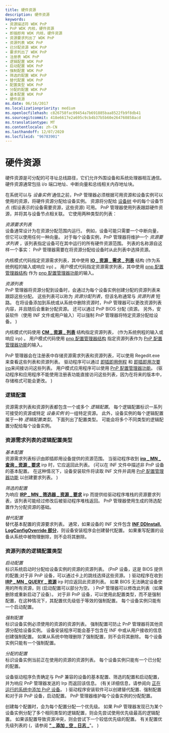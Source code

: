 ```yaml
---
title: 硬件资源
description: 硬件资源
keywords:
- 资源描述符 WDK PnP
- PnP WDK 内核，硬件资源
- 即插即用 WDK 内核，硬件资源
- 资源要求列出了 WDK PnP
- 资源列表 WDK PnP
- 已分配资源 WDK PnP
- 要求列出了 WDK PnP
- 注册表 WDK PnP
- 逻辑配置 WDK PnP
- 启动配置 WDK PnP
- 强制配置 WDK PnP
- 筛选的配置 WDK PnP
- 替代配置 WDK PnP
- 配置类型 WDK PnP
- 分配的配置 WDK PnP
- 基本配置 WDK PnP
- 硬件资源
ms.date: 06/16/2017
ms.localizationpriority: medium
ms.openlocfilehash: c826758fac09454a7b691885baa8522fb9f8db41
ms.sourcegitcommit: 418e6617e2a695c9cb4b37b5b60e264760858acd
ms.translationtype: MT
ms.contentlocale: zh-CN
ms.lasthandoff: 12/07/2020
ms.locfileid: "96783901"
---
```

# <a name="hardware-resources"></a>硬件资源





硬件资源是可分配的可寻址总线路径，它们允许外围设备和系统处理器相互通信。 硬件资源通常包括 i/o 端口地址、中断向量和总线相关内存地址块。

在系统可以与 *设备实例* 通信之前，PnP 管理器必须根据可用资源和设备实例可以使用的资源，将硬件资源分配给设备实例。 资源将分配给 [设备树](device-tree.md) 中的每个设备节点 (假设表示的设备需要资源，这些资源) 可用。 PnP 管理器使用列表跟踪硬件资源，并将其与设备节点相关联。 它使用两种类型的列表：

<a href="" id="resource-requirements-list"></a>*资源要求列表*  
设备通常设计为在资源分配范围内运行。 例如，设备可能只需要一个中断向量，但它可以使用任何一种向量。 对于每个设备实例，PnP 管理器将维护一个 *资源要求列表* ，该列表指定设备可在其中运行的所有硬件资源范围。 列表的名称源自这样一个事实： PnP 管理器需要在将资源分配给设备时从此列表中选择资源。

内核模式代码指定资源需求列表，其中使用 [**IO \_ 资源 \_ 需求 \_ 列表**](/windows-hardware/drivers/ddi/wdm/ns-wdm-_io_resource_requirements_list) 结构 (作为系统例程的输入或响应 irp) 。 用户模式代码指定资源需求列表，其中使用 [pnp 配置管理器结构](/previous-versions/ff549718(v=vs.85)) 作为 [pnp 配置管理器功能](/previous-versions/ff549713(v=vs.85))的输入。

<a href="" id="resource-list"></a>*资源列表*  
PnP 管理器将资源分配到设备时，会通过为每个设备实例创建分配的资源列表来跟踪这些分配。 这些列表可以称为 *资源分配列表*，但该名称通常与 *资源列表* 短路。 在将设备添加到系统或从系统中删除资源时，PnP 管理器可以更改资源列表内容，并且随后会重新分配资源。 还可以通过 PnP BIOS 分配 (资源。 另外，安装软件（使用 INF 文件或用户输入）可以强制 PnP 管理器将特定资源分配给设备。 ) 

内核模式代码使用 [**CM \_ 资源 \_ 列表**](/windows-hardware/drivers/ddi/wdm/ns-wdm-_cm_resource_list) 结构指定资源列表， (作为系统例程的输入或响应 irp) 。 用户模式代码使用 [pnp 配置管理器结构](/previous-versions/ff549718(v=vs.85)) 指定资源列表作为 [PnP 配置管理器功能](/previous-versions/ff549713(v=vs.85))的输入。

PnP 管理器会在注册表中存储资源需求列表和资源列表，可以使用 Regedit.exe 来查看这些列表和资源列表。 驱动程序可以通过 [即插即用例程](/windows-hardware/drivers/ddi/index) 和 [即插即用次要 irp](./plug-and-play-minor-irps.md)来间接访问这些列表。 用户模式应用程序可以使用 [PnP 配置管理器功能](/previous-versions/ff549713(v=vs.85))。  (驱动程序和应用程序不能使用注册表功能直接访问这些列表，因为在将来的版本中，存储格式可能会更改。 ) 

### <a name="logical-configurations"></a><a href="" id="ddk-logical-configurations-kg"></a>逻辑配置

资源需求列表和资源列表都包含一个或多个 *逻辑配置*。 每个逻辑配置标识一系列可接受的资源或特定 *设备实例* 的一组特定资源。 此外，设备实例的每个逻辑配置属于一种 *逻辑配置类型*。 下面列出了配置类型。 可能会将多个不同类型的逻辑配置分配给每个设备实例。

### <a name="logical-configuration-types-for-resource-requirements-lists"></a>资源需求列表的逻辑配置类型

<a href="" id="basic-configuration"></a>*基本配置*  
资源需求列表标识由即插即用设备提供的资源范围。 当驱动程序收到 [**irp \_ MN \_ 查询 \_ 资源 \_ 要求**](./irp-mn-query-resource-requirements.md) irp 时，它应返回此列表。  (可以在 INF 文件中描述非 PnP 设备的基本配置。 在这种情况下，设备安装软件将读取 INF 文件并调用 [PnP 配置管理器功能](/previous-versions/ff549713(v=vs.85)) 以创建要求列表。 ) 

<a href="" id="filtered-configuration"></a>*筛选的配置*  
为响应 [**IRP \_ MN \_ 筛选器 \_ 资源 \_ 要求**](./irp-mn-filter-resource-requirements.md) irp 而提供给驱动程序堆栈的资源要求列表，该列表可能经过修改后被驱动程序堆栈返回。 PnP 管理器使用生成的筛选配置作为分配资源的基础。

<a href="" id="override-configuration"></a>*替代配置*  
替代基本配置的资源要求列表。 通常，如果设备的 INF 文件包含 [**INF DDInstall. LogConfigOverride 部分**](../install/inf-ddinstall-logconfigoverride-section.md)，则设备安装程序会创建替代配置。 如果重写配置的设备从系统中被物理删除，则不会将其删除。

### <a name="logical-configuration-types-for-resource-lists"></a>资源列表的逻辑配置类型

<a href="" id="boot-configuration"></a>*启动配置*  
标识系统启动时分配给设备实例的资源的资源列表。  (PnP 设备，这是 BIOS 提供的配置;对于非 PnP 设备，可以通过卡上的跳线选择这些资源。 ) 驱动程序在收到 [**IRP \_ MN \_ QUERY \_ 资源**](./irp-mn-query-resources.md) irp 时应返回此资源列表。 如果 BIOS 无法确定设备使用的所有资源，则 (启动配置可以部分为空。 ) PnP 管理器可以修改此列表（如果删除或重新启动了设备）。 对于非 PnP 设备，可以使用此配置类型，而不是强制配置，在这种情况下，其配置优先级低于等效的强制配置。 每个设备实例只能有一个启动配置。

<a href="" id="forced-configuration"></a>*强制配置*  
标识设备实例必须使用的资源的资源列表。 强制配置可防止 PnP 管理器将其他资源分配给设备实例。 设备安装程序可能会基于包含在 INF 中或从用户接收的信息创建强制配置。 如果从系统中物理删除了强制配置，则不会将其删除。 每个设备实例只能有一个强制配置。

<a href="" id="allocated-configuration"></a>*分配的配置*  
标识设备实例当前正在使用的资源的资源列表。 每个设备实例只能有一个已分配的配置。

设备驱动程序负责确定与 PnP 兼容的设备的基本配置、筛选的配置和启动配置，并为响应 PnP 管理器发送的 Irp 而返回该信息。  (有关详细信息，请参阅向 [正在运行的系统中添加 PnP 设备](adding-a-pnp-device-to-a-running-system.md)。 ) 驱动程序安装软件可以创建替代配置、强制配置和对于非 PnP 设备，启动配置。 PnP 管理器维护每个设备实例的分配配置。

创建每个配置时，会为每个配置分配一个优先级。 如果 PnP 管理器发现已为某个设备实例分配了多个相同类型的逻辑配置，则会先尝试使用优先级最高的逻辑配置。 如果该配置导致资源冲突，则会尝试下一个较低优先级的配置。 有关配置优先级列表的 (，请参阅 [**" \_ 添加 \_ 空 \_ 日志 \_**](/windows/win32/api/cfgmgr32/nf-cfgmgr32-cm_add_empty_log_conf)"。 ) 

 

